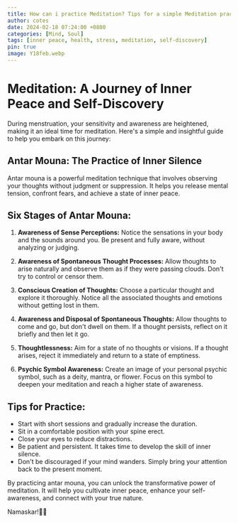 ```yaml
---
title: How can i practice Meditation? Tips for a simple Meditation practice...
author: cotes
date: 2024-02-18 07:24:00 +0800
categories: [Mind, Soul]
tags: [inner peace, health, stress, meditation, self-discovery]
pin: true
image: Y18feb.webp
---
```


# Meditation: A Journey of Inner Peace and Self-Discovery

During menstruation, your sensitivity and awareness are heightened, making it an ideal time for meditation. Here's a simple and insightful guide to help you embark on this journey:

## **Antar Mouna: The Practice of Inner Silence**

Antar mouna is a powerful meditation technique that involves observing your thoughts without judgment or suppression. It helps you release mental tension, confront fears, and achieve a state of inner peace.

## **Six Stages of Antar Mouna:**

1. **Awareness of Sense Perceptions:** Notice the sensations in your body and the sounds around you. Be present and fully aware, without analyzing or judging.

2. **Awareness of Spontaneous Thought Processes:** Allow thoughts to arise naturally and observe them as if they were passing clouds. Don't try to control or censor them.

3. **Conscious Creation of Thoughts:** Choose a particular thought and explore it thoroughly. Notice all the associated thoughts and emotions without getting lost in them.

4. **Awareness and Disposal of Spontaneous Thoughts:** Allow thoughts to come and go, but don't dwell on them. If a thought persists, reflect on it briefly and then let it go.

5. **Thoughtlessness:** Aim for a state of no thoughts or visions. If a thought arises, reject it immediately and return to a state of emptiness.

6. **Psychic Symbol Awareness:** Create an image of your personal psychic symbol, such as a deity, mantra, or flower. Focus on this symbol to deepen your meditation and reach a higher state of awareness.

## **Tips for Practice:**

- Start with short sessions and gradually increase the duration.
- Sit in a comfortable position with your spine erect.
- Close your eyes to reduce distractions.
- Be patient and persistent. It takes time to develop the skill of inner silence.
- Don't be discouraged if your mind wanders. Simply bring your attention back to the present moment.

By practicing antar mouna, you can unlock the transformative power of meditation. It will help you cultivate inner peace, enhance your self-awareness, and connect with your true nature.

Namaskar!🙏✨